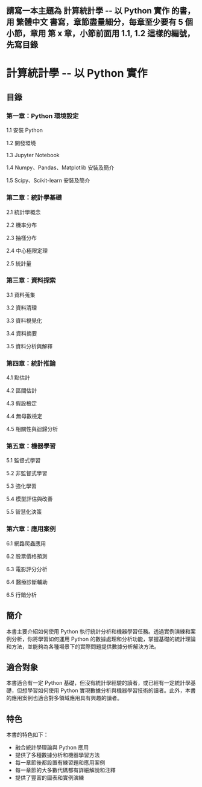 ## 請寫一本主題為 計算統計學 -- 以 Python 實作 的書，用 繁體中文 書寫，章節盡量細分，每章至少要有 5 個小節，章用 第 x 章，小節前面用 1.1, 1.2 這樣的編號，先寫目錄

# 計算統計學 -- 以 Python 實作

## 目錄

### 第一章：Python 環境設定

1.1 安裝 Python

1.2 開發環境

1.3 Jupyter Notebook

1.4 Numpy、Pandas、Matplotlib 安裝及簡介

1.5 Scipy、Scikit-learn 安裝及簡介

### 第二章：統計學基礎

2.1 統計學概念

2.2 機率分布

2.3 抽樣分布

2.4 中心極限定理

2.5 統計量

### 第三章：資料探索

3.1 資料蒐集

3.2 資料清理

3.3 資料視覺化

3.4 資料摘要

3.5 資料分析與解釋

### 第四章：統計推論

4.1 點估計

4.2 區間估計

4.3 假設檢定

4.4 無母數檢定

4.5 相關性與迴歸分析

### 第五章：機器學習

5.1 監督式學習

5.2 非監督式學習

5.3 強化學習

5.4 模型評估與改善

5.5 智慧化決策

### 第六章：應用案例

6.1 網路爬蟲應用

6.2 股票價格預測

6.3 電影評分分析

6.4 醫療診斷輔助

6.5 行銷分析

## 簡介

本書主要介紹如何使用 Python 執行統計分析和機器學習任務。透過實例演練和案例分析，你將學習如何運用 Python 的數據處理和分析功能，掌握基礎的統計理論和方法，並能夠為各種場景下的實際問題提供數據分析解決方法。

## 適合對象

本書適合有一定 Python 基礎，但沒有統計學經驗的讀者，或已經有一定統計學基礎，但想學習如何使用 Python 實現數據分析與機器學習技術的讀者。此外，本書的應用案例也適合對多領域應用具有興趣的讀者。

## 特色

本書的特色如下：

- 融合統計學理論與 Python 應用
- 提供了多種數據分析和機器學習方法
- 每一章節後都設置有練習題和應用案例
- 每一章節的大多數代碼都有詳細解說和注釋
- 提供了豐富的圖表和實例演練